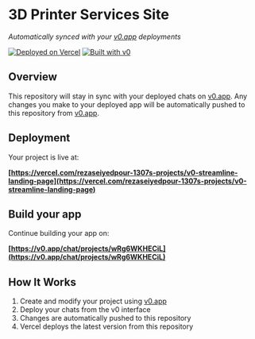 # 3D Printer Services Site

*Automatically synced with your [v0.app](https://v0.app) deployments*

[![Deployed on Vercel](https://img.shields.io/badge/Deployed%20on-Vercel-black?style=for-the-badge&logo=vercel)](https://vercel.com/rezaseiyedpour-1307s-projects/v0-streamline-landing-page)
[![Built with v0](https://img.shields.io/badge/Built%20with-v0.app-black?style=for-the-badge)](https://v0.app/chat/projects/wRg6WKHECiL)

## Overview

This repository will stay in sync with your deployed chats on [v0.app](https://v0.app).
Any changes you make to your deployed app will be automatically pushed to this repository from [v0.app](https://v0.app).

## Deployment

Your project is live at:

**[https://vercel.com/rezaseiyedpour-1307s-projects/v0-streamline-landing-page](https://vercel.com/rezaseiyedpour-1307s-projects/v0-streamline-landing-page)**

## Build your app

Continue building your app on:

**[https://v0.app/chat/projects/wRg6WKHECiL](https://v0.app/chat/projects/wRg6WKHECiL)**

## How It Works

1. Create and modify your project using [v0.app](https://v0.app)
2. Deploy your chats from the v0 interface
3. Changes are automatically pushed to this repository
4. Vercel deploys the latest version from this repository
